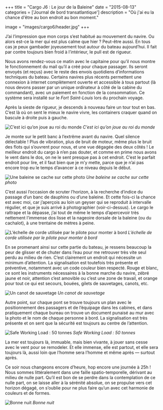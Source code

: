 +++
title = "Cargo J6 : Le jour de la Baleine"
date = "2015-08-13"
categories = ['Journal de bord transatlantique']
description = "Où j'ai eu la chance d'être au bon endroit au bon moment."

image = "images/cargo6/header.jpg"
+++


J’ai l’impression que mon corps s’est habitué au mouvement du navire. Ou alors est-ce la mer qui est plus calme que hier ? Peut-être aussi. En tous cas je peux gambader joyeusement tout autour du bateau aujourd’hui. Il fait par contre toujours bien froid à l’intérieur, le pull est de rigueur.

Nous avons rendez-vous ce matin avec le capitaine pour qu’il nous montre le fonctionnement du mail qu’il a créé pour chaque passager. Ils seront envoyés (et reçus) avec le reste des envois quotidiens d’informations techniques du bateau. Certains navires plus récents permettent une connexion à internet complètement ouverte et accessible à tous partout (là nous devons passer par un unique ordinateur à côté de la cabine du commandant), avec un paiement en fonction de la consommation. Ce système sera installé sur le *Fort Saint-Louis* lors du prochain voyage.

Après la sieste de rigueur, je descends à nouveau faire un tour tout en bas. C’est là où on sent le mieux le navire vivre, les containers craquer quand on bascule à droite puis à gauche.

![C’est ici qu’on joue au roi du monde](/images/cargo6/roi.jpg)
*C’est ici qu’on joue au roi du monde*

Je monte sur le petit banc à l’extrême avant du navire. Quel silence délectable ! Plus de vibration, plus de bruit de moteur, même plus le bruit des flots qui s’ouvrent pour nous, et une vue dégagée des deux côtés ! Le meilleur endroit du cargo à n’en pas douter, et comme en prime nous avons le vent dans le dos, on ne le sent presque pas à cet endroit. C’est le parfait endroit pour lire, et il faut bien que je m’y mette, parce que je n’ai pas encore trop eu le temps d’avancer à ce niveau depuis le début.

![Une baleine se cache sur cette photo](/images/cargo6/baleine.jpg)
*Une baleine se cache sur cette photo*

C’est aussi l’occasion de scruter l’horizon, à la recherche d’indice du passage d’un banc de dauphins ou d’une baleine. Et cette fois-ci la chance est avec moi, car j’aperçois au loin un geyser qui se reproduit à intervalle régulier, et que je suis arrivé à photographier (voir-ci-dessus). Le cargo le rattrape et la dépasse, j’ai tout de même le temps d’apercevoir très nettement l’immense dos lisse et la nageoire dorsale de la baleine (ou du cachalot), à une trentaine de mètres à peine.

![L’échelle de corde utilisée par le pilote pour monter à bord](/images/cargo6/safety.jpg)
*L’échelle de corde utilisée par le pilote pour monter à bord*

En se promenant ainsi sur cette partie du bateau, je ressens beaucoup la peur de glisser et de chuter dans l’eau pour me retrouver très vite seul perdu au milieu de rien. C’est clairement un endroit qui nécessite un minimum d’attention. La signalisation est toutefois  très présente et préventive, notamment avec un code couleur bien respecté. Rouge et blanc, ce sont les instruments nécessaires à la bonne marche du navire, zébré jaune et noir, attention c’est amovible ou c’est une zone de travail, et orange pour tout ce qui est secours, bouées, gilets de sauvetages, canots, etc.

![Un canot de sauvetage](/images/cargo6/sauvetage.jpg)
*Un canot de sauvetage*

Autre point, sur chaque pont se trouve toujours un plan avec le positionnement des passagers et de l’équipage dans les cabines, et dans pratiquement chaque bureau on trouve un document punaisé au mur avec la photo et le nom de chaque personne à bord. La signalisation est très présente et on sent que la sécurité est toujours au centre de l’attention.

![Safe Working Load : 50 tonnes](/images/cargo6/working.jpg)
*Safe Working Load : 50 tonnes*

La mer est toujours là, immuable, mais bien vivante, à jouer sans cesse avec le vent pour se remodeler. Et elle immense, elle est partout, et elle sera toujours là, aussi loin que l’homme sera l’homme et même après — surtout après.

Ce soir nous changeons encore d’heure, hop encore une journée à 25h ! Nous sommes littéralement dans une faille spatio-temporelle, dérivant au milieu de nulle part. Qu’il est bon de se perdre dans la contemplation de ce nulle part, on se laisse aller à la sérénité absolue, on se propulse vers cet horizon dégagé, on s’oublie pour ne plus faire qu’un avec cet harmonie de couleurs et de formes.

![Bonne nuit](/images/cargo6/nuit.jpg)
*Bonne nuit*
